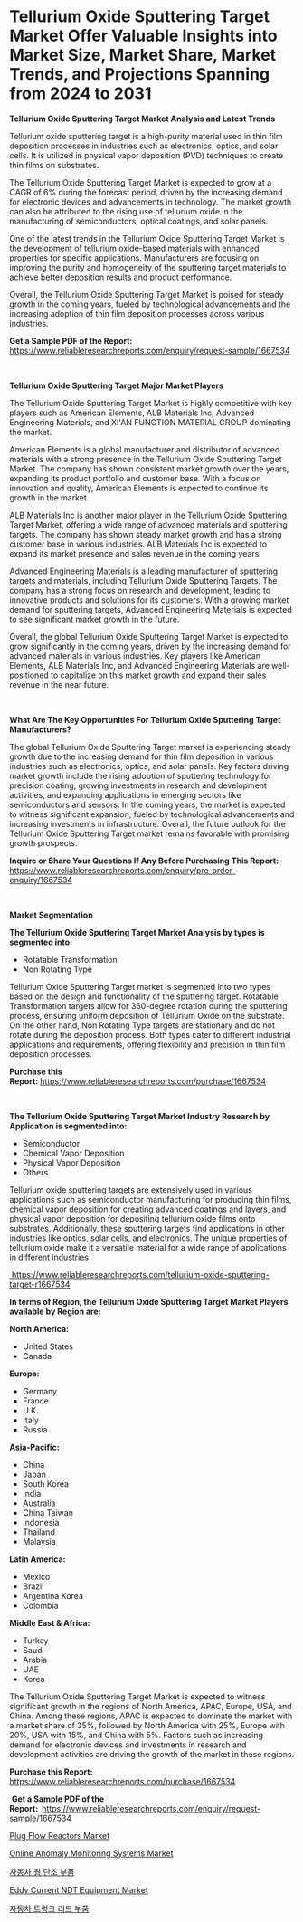 <p><h1>Tellurium Oxide Sputtering Target Market Offer Valuable Insights into Market Size, Market Share, Market Trends, and Projections Spanning from 2024 to 2031</h1></p><p><strong>Tellurium Oxide Sputtering Target Market Analysis and Latest Trends</strong></p>
<p><p>Tellurium oxide sputtering target is a high-purity material used in thin film deposition processes in industries such as electronics, optics, and solar cells. It is utilized in physical vapor deposition (PVD) techniques to create thin films on substrates.</p><p>The Tellurium Oxide Sputtering Target Market is expected to grow at a CAGR of 6% during the forecast period, driven by the increasing demand for electronic devices and advancements in technology. The market growth can also be attributed to the rising use of tellurium oxide in the manufacturing of semiconductors, optical coatings, and solar panels.</p><p>One of the latest trends in the Tellurium Oxide Sputtering Target Market is the development of tellurium oxide-based materials with enhanced properties for specific applications. Manufacturers are focusing on improving the purity and homogeneity of the sputtering target materials to achieve better deposition results and product performance.</p><p>Overall, the Tellurium Oxide Sputtering Target Market is poised for steady growth in the coming years, fueled by technological advancements and the increasing adoption of thin film deposition processes across various industries.</p></p>
<p><strong>Get a Sample PDF of the Report:&nbsp;</strong> <a href="https://www.reliableresearchreports.com/enquiry/request-sample/1667534">https://www.reliableresearchreports.com/enquiry/request-sample/1667534</a></p>
<p>&nbsp;</p>
<p><strong>Tellurium Oxide Sputtering Target Major Market Players</strong></p>
<p><p>The Tellurium Oxide Sputtering Target Market is highly competitive with key players such as American Elements, ALB Materials Inc, Advanced Engineering Materials, and XI'AN FUNCTION MATERIAL GROUP dominating the market. </p><p>American Elements is a global manufacturer and distributor of advanced materials with a strong presence in the Tellurium Oxide Sputtering Target Market. The company has shown consistent market growth over the years, expanding its product portfolio and customer base. With a focus on innovation and quality, American Elements is expected to continue its growth in the market.</p><p>ALB Materials Inc is another major player in the Tellurium Oxide Sputtering Target Market, offering a wide range of advanced materials and sputtering targets. The company has shown steady market growth and has a strong customer base in various industries. ALB Materials Inc is expected to expand its market presence and sales revenue in the coming years.</p><p>Advanced Engineering Materials is a leading manufacturer of sputtering targets and materials, including Tellurium Oxide Sputtering Targets. The company has a strong focus on research and development, leading to innovative products and solutions for its customers. With a growing market demand for sputtering targets, Advanced Engineering Materials is expected to see significant market growth in the future.</p><p>Overall, the global Tellurium Oxide Sputtering Target Market is expected to grow significantly in the coming years, driven by the increasing demand for advanced materials in various industries. Key players like American Elements, ALB Materials Inc, and Advanced Engineering Materials are well-positioned to capitalize on this market growth and expand their sales revenue in the near future.</p></p>
<p>&nbsp;</p>
<p><strong>What Are The Key Opportunities For Tellurium Oxide Sputtering Target Manufacturers?</strong></p>
<p><p>The global Tellurium Oxide Sputtering Target market is experiencing steady growth due to the increasing demand for thin film deposition in various industries such as electronics, optics, and solar panels. Key factors driving market growth include the rising adoption of sputtering technology for precision coating, growing investments in research and development activities, and expanding applications in emerging sectors like semiconductors and sensors. In the coming years, the market is expected to witness significant expansion, fueled by technological advancements and increasing investments in infrastructure. Overall, the future outlook for the Tellurium Oxide Sputtering Target market remains favorable with promising growth prospects.</p></p>
<p><strong>Inquire or Share Your Questions If Any Before Purchasing This Report:</strong> <a href="https://www.reliableresearchreports.com/enquiry/pre-order-enquiry/1667534">https://www.reliableresearchreports.com/enquiry/pre-order-enquiry/1667534</a></p>
<p>&nbsp;</p>
<p><strong>Market Segmentation</strong></p>
<p><strong>The Tellurium Oxide Sputtering Target Market Analysis by types is segmented into:</strong></p>
<p><ul><li>Rotatable Transformation</li><li>Non Rotating Type</li></ul></p>
<p><p>Tellurium Oxide Sputtering Target market is segmented into two types based on the design and functionality of the sputtering target. Rotatable Transformation targets allow for 360-degree rotation during the sputtering process, ensuring uniform deposition of Tellurium Oxide on the substrate. On the other hand, Non Rotating Type targets are stationary and do not rotate during the deposition process. Both types cater to different industrial applications and requirements, offering flexibility and precision in thin film deposition processes.</p></p>
<p><strong>Purchase this Report:&nbsp;</strong><a href="https://www.reliableresearchreports.com/purchase/1667534">https://www.reliableresearchreports.com/purchase/1667534</a></p>
<p>&nbsp;</p>
<p><strong>The Tellurium Oxide Sputtering Target Market Industry Research by Application is segmented into:</strong></p>
<p><ul><li>Semiconductor</li><li>Chemical Vapor Deposition</li><li>Physical Vapor Deposition</li><li>Others</li></ul></p>
<p><p>Tellurium oxide sputtering targets are extensively used in various applications such as semiconductor manufacturing for producing thin films, chemical vapor deposition for creating advanced coatings and layers, and physical vapor deposition for depositing tellurium oxide films onto substrates. Additionally, these sputtering targets find applications in other industries like optics, solar cells, and electronics. The unique properties of tellurium oxide make it a versatile material for a wide range of applications in different industries.</p></p>
<p><a href="https://www.reliableresearchreports.com/tellurium-oxide-sputtering-target-r1667534">&nbsp;https://www.reliableresearchreports.com/tellurium-oxide-sputtering-target-r1667534</a></p>
<p><strong>In terms of Region, the Tellurium Oxide Sputtering Target Market Players available by Region are:</strong></p>
<p>
    <p> <strong> North America: </strong>
        <ul>
            <li>United States</li>
            <li>Canada</li>
        </ul>
        </p> 
    <p> <strong> Europe: </strong>
        <ul>
            <li>Germany</li>
            <li>France</li>
            <li>U.K.</li>
            <li>Italy</li>
            <li>Russia</li>
        </ul>
        </p> 
    <p> <strong> Asia-Pacific: </strong>
        <ul>
            <li>China</li>
            <li>Japan</li>
            <li>South Korea</li>
            <li>India</li>
            <li>Australia</li>
            <li>China Taiwan</li>
            <li>Indonesia</li>
            <li>Thailand</li>
            <li>Malaysia</li>
        </ul>
        </p> 
    <p> <strong> Latin America: </strong>
        <ul>
            <li>Mexico</li>
            <li>Brazil</li>
            <li>Argentina Korea</li>
            <li>Colombia</li>
        </ul>
        </p> 
    <p> <strong> Middle East & Africa: </strong>
        <ul>
            <li>Turkey</li>
            <li>Saudi</li>
            <li>Arabia</li>
            <li>UAE</li>
            <li>Korea</li>
        </ul>
    </p>
    </p>
<p><p>The Tellurium Oxide Sputtering Target Market is expected to witness significant growth in the regions of North America, APAC, Europe, USA, and China. Among these regions, APAC is expected to dominate the market with a market share of 35%, followed by North America with 25%, Europe with 20%, USA with 15%, and China with 5%. Factors such as increasing demand for electronic devices and investments in research and development activities are driving the growth of the market in these regions.</p></p>
<p><strong>Purchase this Report: </strong><a href="https://www.reliableresearchreports.com/purchase/1667534">https://www.reliableresearchreports.com/purchase/1667534</a></p>
<p>&nbsp;<strong>Get a Sample PDF of the Report:&nbsp;&nbsp;</strong><a href="https://www.reliableresearchreports.com/enquiry/request-sample/1667534">https://www.reliableresearchreports.com/enquiry/request-sample/1667534</a></p>
<p><strong></strong></p>
<p><p><a href="https://medium.com/@bon-bar/plug-flow-reactors-market-outlook-complete-industry-analysis-2024-to-2031-7b320f4fad7f">Plug Flow Reactors Market</a></p><p><a href="https://github.com/Airanohannonzb68e5pb53oc1/Market-Research-Report-List-3/blob/main/online-anomaly-monitoring-systems-market.md">Online Anomaly Monitoring Systems Market</a></p><p><a href="https://github.com/ThomasElmes2022/Market-Research-Report-List-2/blob/main/949045782854.md">자동차 웜 단조 부품</a></p><p><a href="https://medium.com/@philipwolf61/global-eddy-current-ndt-equipment-market-is-projected-to-grow-at-a-cagr-of-7-3-579bba9b9e93">Eddy Current NDT Equipment Market</a></p><p><a href="https://github.com/risastia4/Market-Research-Report-List-2/blob/main/757865182853.md">자동차 트렁크 리드 부품</a></p></p>